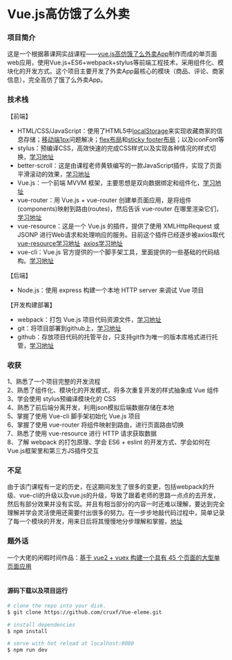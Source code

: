 # Vue.js高仿饿了么外卖

### 项目简介

这是一个根据慕课网实战课程——[vue.js高仿饿了么外卖App](https://coding.imooc.com/class/74.html)制作而成的单页面web应用，使用Vue.js+ES6+webpack+stylus等前端工程技术，采用组件化、模块化的开发方式。这个项目主要开发了外卖App最核心的模块（商品、评论、商家信息），完全高仿了饿了么外卖App。<br>

### 技术栈

【前端】<br>
- HTML/CSS/JavaScript：使用了HTML5中[localStorage](https://github.com/CruxF/HTML-5/blob/master/WebStorage/Explain.md)来实现收藏商家的信息存储；[移动端1px](https://www.cnblogs.com/lunarorbitx/p/5287309.html)问题解决；[flex布局](http://www.cnblogs.com/fengxiongZz/p/6543889.html)和[sticky footer布局](https://www.cnblogs.com/zsqos/archive/2017/06/02/6935646.html)；以及iconFont等<br>
- stylus：预编译CSS，高效快速的完成CSS样式以及实现各种情况的样式切换，[学习地址](http://www.zhangxinxu.com/jq/stylus/)<br>
- better-scroll：这是由课程老师黄轶编写的一款JavaScript插件，实现了页面平滑滚动的效果，[学习地址](https://github.com/ustbhuangyi/better-scroll)<br>
- Vue.js：一个前端 MVVM 框架，主要思想是双向数据绑定和组件化，[学习地址](https://cn.vuejs.org/)<br>
- vue-router：用 Vue.js + vue-router 创建单页面应用，是将组件(components)映射到路由(routes)，然后告诉 vue-router 在哪里渲染它们，[学习地址](https://router.vuejs.org/zh-cn/)<br>
- vue-resource：这是一个 Vue.js 的插件，提供了使用 XMLHttpRequest 或 JSONP 进行Web请求和处理响应的服务。目前这个插件已经逐步被axios取代<br>
[vue-resource学习地址](https://github.com/pagekit/vue-resource)  [axios学习地址](https://github.com/axios/axios)<br>
- vue-cli：Vue.js 官方提供的一个脚手架工具，里面提供的一些基础的代码结构。[学习地址](http://www.cnblogs.com/fengxiongZz/p/7994448.html)<br>

【后端】<br>
- Node.js：使用 express 构建一个本地 HTTP server 来调试 Vue 项目<br>

【开发构建部署】<br>
- webpack：打包 Vue.js 项目代码资源文件，[学习地址](https://doc.webpack-china.org/)<br>
- git：将项目部署到github上，[学习地址](http://www.cnblogs.com/fengxiongZz/p/6477456.html)<br>
- github：存放项目代码的托管平台，只支持git作为唯一的版本库格式进行托管，[学习地址](https://github.com/CruxF/Blog/issues/1)<br>

### 收获

1、熟悉了一个项目完整的开发流程<br>
2、熟悉了组件化、模块化的开发模式，将多次重复开发的样式抽象成 Vue 组件<br>
3、学会使用 stylus预编译模块化的 CSS<br>
4、熟悉了前后端分离开发，利用json模拟后端数据存储在本地<br>
5、掌握了使用 Vue-cli 脚手架初始化 Vue.js 项目<br>
6、掌握了使用 vue-router 将组件映射到路由，进行页面路由切换<br>
7、熟悉了使用 vue-resource 进行 HTTP 请求获取数据<br>
8、了解 webpack 的打包原理、学会 ES6 + eslint 的开发方式、学会如何在Vue.js框架里和第三方JS插件交互<br>

### 不足

由于该门课程有一定的历史，在这期间发生了很多的变更，包括webpack的升级、vue-cli的升级以及vue.js的升级，导致了跟着老师的思路一点点的去开发，然后有部分效果并没有实现。并且有相当部分的内容一时还难以理解，要达到完全理解并学会灵活使用还需要付出很多的努力。在一步步地敲代码过程中，简单记录了每一个模块的开发，用来日后将其慢慢地分步理解和掌握，[地址](http://www.cnblogs.com/fengxiongZz/p/8214130.html)<br>

### 题外话

一个大佬的闲暇时间作品：[基于 vue2 + vuex 构建一个具有 45 个页面的大型单页面应用](https://github.com/bailicangdu/vue2-elm)<br><br>


#### 源码下载以及项目运行

``` bash
# clone the repo into your disk.
$ git clone https://github.com/cruxf/Vue-eleme.git

# install dependencies
$ npm install

# serve with hot reload at localhost:8080
$ npm run dev
```



